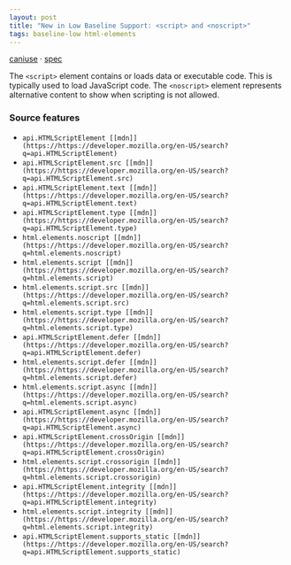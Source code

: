 ```yaml
---
layout: post
title: "New in Low Baseline Support: <script> and <noscript>"
tags: baseline-low html-elements
---
```


[caniuse](https://caniuse.com/?search=script) · [spec](https://html.spec.whatwg.org/multipage/scripting.html#script)

The `<script>` element contains or loads data or executable code. This is typically used to load JavaScript code. The `<noscript>` element represents alternative content to show when scripting is not allowed.

### Source features

- ``api.HTMLScriptElement [[mdn]](https://https://developer.mozilla.org/en-US/search?q=api.HTMLScriptElement)``
- ``api.HTMLScriptElement.src [[mdn]](https://https://developer.mozilla.org/en-US/search?q=api.HTMLScriptElement.src)``
- ``api.HTMLScriptElement.text [[mdn]](https://https://developer.mozilla.org/en-US/search?q=api.HTMLScriptElement.text)``
- ``api.HTMLScriptElement.type [[mdn]](https://https://developer.mozilla.org/en-US/search?q=api.HTMLScriptElement.type)``
- ``html.elements.noscript [[mdn]](https://https://developer.mozilla.org/en-US/search?q=html.elements.noscript)``
- ``html.elements.script [[mdn]](https://https://developer.mozilla.org/en-US/search?q=html.elements.script)``
- ``html.elements.script.src [[mdn]](https://https://developer.mozilla.org/en-US/search?q=html.elements.script.src)``
- ``html.elements.script.type [[mdn]](https://https://developer.mozilla.org/en-US/search?q=html.elements.script.type)``
- ``api.HTMLScriptElement.defer [[mdn]](https://https://developer.mozilla.org/en-US/search?q=api.HTMLScriptElement.defer)``
- ``html.elements.script.defer [[mdn]](https://https://developer.mozilla.org/en-US/search?q=html.elements.script.defer)``
- ``html.elements.script.async [[mdn]](https://https://developer.mozilla.org/en-US/search?q=html.elements.script.async)``
- ``api.HTMLScriptElement.async [[mdn]](https://https://developer.mozilla.org/en-US/search?q=api.HTMLScriptElement.async)``
- ``api.HTMLScriptElement.crossOrigin [[mdn]](https://https://developer.mozilla.org/en-US/search?q=api.HTMLScriptElement.crossOrigin)``
- ``html.elements.script.crossorigin [[mdn]](https://https://developer.mozilla.org/en-US/search?q=html.elements.script.crossorigin)``
- ``api.HTMLScriptElement.integrity [[mdn]](https://https://developer.mozilla.org/en-US/search?q=api.HTMLScriptElement.integrity)``
- ``html.elements.script.integrity [[mdn]](https://https://developer.mozilla.org/en-US/search?q=html.elements.script.integrity)``
- ``api.HTMLScriptElement.supports_static [[mdn]](https://https://developer.mozilla.org/en-US/search?q=api.HTMLScriptElement.supports_static)``
